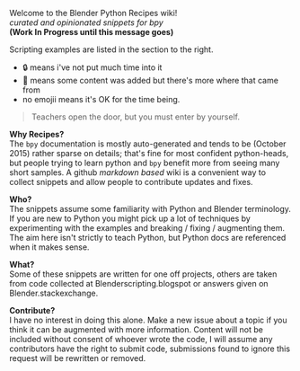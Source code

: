 Welcome to the Blender Python Recipes wiki!  
_curated and opinionated snippets for bpy_  
**(Work In Progress until this message goes)**

Scripting examples are listed in the section to the right.
  
- :lock: means i've not put much time into it  
- :wrench: means some content was added but there's more where that came from  
- no emojii means it's OK for the time being.

> Teachers open the door, but you must enter by yourself.

**Why Recipes?**   
The `bpy` documentation is mostly auto-generated and tends to be (October 2015) rather sparse on details; that's fine for most confident python-heads, but people trying to learn python and `bpy`  benefit more from seeing many short samples. A github _markdown based_ wiki is a convenient way to collect snippets and allow people to contribute updates and fixes.

**Who?**   
The snippets assume some familiarity with Python and Blender terminology. If you are new to Python you might pick up a lot of techniques by experimenting with the examples and breaking / fixing / augmenting them. The aim here isn't strictly to teach Python, but Python docs are referenced when it makes sense. 

**What?**  
Some of these snippets are written for one off projects, others are taken from code collected at Blenderscripting.blogspot or answers given on Blender.stackexchange.

**Contribute?**  
I have no interest in doing this alone. Make a new issue about a topic if you think it can be augmented with more information. Content will not be included without consent of whoever wrote the code, I will assume any contributors have the right to submit code, submissions found to ignore this request will be rewritten or removed.
